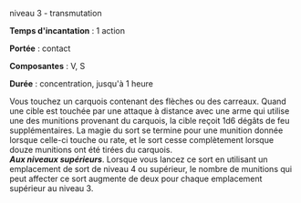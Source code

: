 niveau 3 - transmutation

**Temps d'incantation** : 1 action

**Portée** : contact

**Composantes** : V, S

**Durée** : concentration, jusqu'à 1 heure

Vous touchez un carquois contenant des flèches ou des carreaux. Quand une cible est touchée par une attaque à distance avec une arme qui utilise une des munitions provenant du carquois, la cible reçoit 1d6 dégâts de feu supplémentaires. La magie du sort se termine pour une munition donnée lorsque celle-ci touche ou rate, et le sort cesse complètement lorsque douze munitions ont été tirées du carquois.  
**_Aux niveaux supérieurs_**. Lorsque vous lancez ce sort en utilisant un emplacement de sort de niveau 4 ou supérieur, le nombre de munitions qui peut affecter ce sort augmente de deux pour chaque emplacement supérieur au niveau 3.